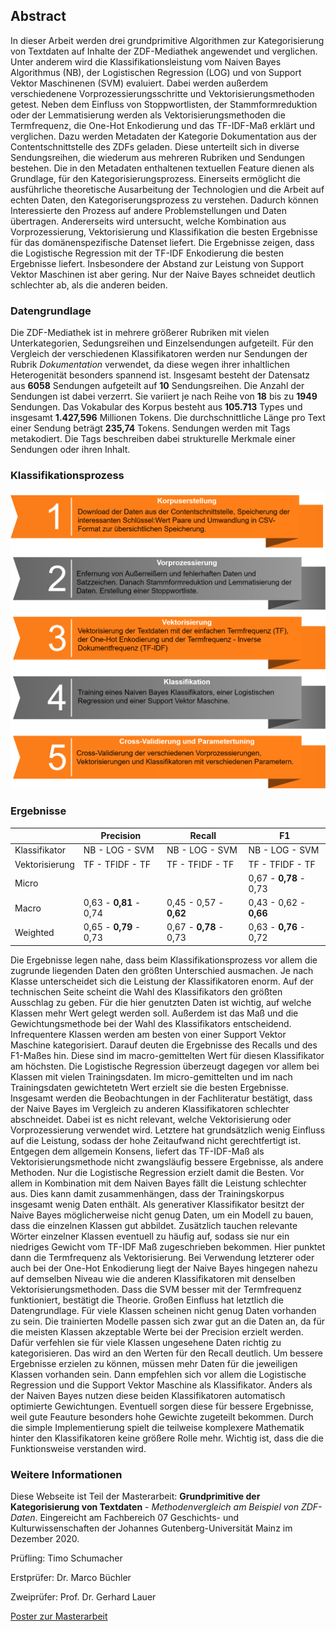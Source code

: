## Abstract

In dieser Arbeit werden drei grundprimitive Algorithmen zur Kategorisierung von Textdaten auf Inhalte der ZDF-Mediathek angewendet und verglichen. Unter anderem wird die Klassifikationsleistung vom Naiven Bayes Algorithmus (NB), der Logistischen Regression (LOG) und von Support Vektor Maschinenen (SVM) evaluiert. Dabei werden außerdem verschiedenene Vorprozessierungsschritte und Vektorisierungsmethoden getest. Neben dem Einfluss von Stoppwortlisten, der Stammformreduktion oder der Lemmatisierung werden als Vektorisierungsmethoden die Termfrequenz, die One-Hot Enkodierung und das TF-IDF-Maß erklärt und verglichen. Dazu werden Metadaten der Kategorie Dokumentation aus der Contentschnittstelle des ZDFs geladen. Diese unterteilt sich in diverse Sendungsreihen, die wiederum aus mehreren Rubriken und Sendungen bestehen. Die in den Metadaten enthaltenen textuellen Feature dienen als Grundlage, für den Kategorisierungsprozess.
Einerseits ermöglicht die ausführliche theoretische Ausarbeitung der Technologien und die Arbeit auf echten Daten, den Kategoriserungsprozess zu verstehen. Dadurch können Interessierte den Prozess auf andere Problemstellungen und Daten übertragen. Andererseits wird untersucht, welche Kombination aus Vorprozessierung, Vektorisierung und Klassifikation die besten Ergebnisse für das domänenspezifische Datenset liefert.
Die Ergebnisse zeigen, dass die Logistische Regression mit der TF-IDF Enkodierung die besten Ergebnisse liefert. Insbesondere der Abstand zur Leistung von Support Vektor Maschinen ist aber gering. Nur der Naive Bayes schneidet deutlich schlechter ab, als die anderen beiden.

### Datengrundlage

Die ZDF-Mediathek ist in mehrere größerer Rubriken mit vielen Unterkategorien, Sedungsreihen und Einzelsendungen aufgeteilt. Für den Vergleich der verschiedenen Klassifikatoren werden nur Sendungen der Rubrik _Dokumentation_ verwendet, da diese wegen ihrer inhaltlichen Heterogenität besonders spannend ist. Insgesamt besteht der Datensatz aus **6058** Sendungen aufgeteilt auf **10** Sendungsreihen. Die Anzahl der Sendungen ist dabei verzerrt. Sie variiert je nach Reihe von **18** bis zu **1949** Sendungen. Das Vokabular des Korpus besteht aus **105.713** Types und insgesamt **1.427,596** Millionen Tokens. Die durchschnittliche Länge pro Text einer Sendung beträgt **235,74** Tokens. Sendungen werden mit Tags metakodiert. Die Tags beschreiben dabei strukturelle Merkmale einer Sendungen oder ihren Inhalt.

### Klassifikationsprozess

![Diagramm](test.png "Diagram")

### Ergebnisse 

|              |Precision          |Recall            |F1               |
|--------------|-------------------|------------------|-----------------|
|Klassifikator |NB  -   LOG -   SVM|NB  -   LOG -   SVM|NB  -   LOG -   SVM|    
|Vektorisierung|TF  -   TFIDF   -   TF|TF  -   TFIDF   -   TF|TF  -   TFIDF   -   TF|    
|Micro         |                   |                  |0,67 -   **0,78**    -   0,73|    
|Macro         |0,63    -   **0,81**    -   0,74|0,45   -   0,57    -   **0,62**|0,43   -   0,62    -  **0,66**|    
|Weighted      |0,65    -   **0,79**    -   0,73|0,67   -   **0,78**    -   0,73|0,63   -   **0,76**    -   0,72|      
   
Die Ergebnisse legen nahe, dass beim Klassifikationsprozess vor allem die zugrunde liegenden Daten den größten Unterschied ausmachen. Je nach Klasse unterscheidet sich die Leistung der Klassifikatoren enorm. Auf der technischen Seite scheint die Wahl des Klassifikators den größten Ausschlag zu geben. Für die hier genutzten Daten ist wichtig, auf welche Klassen mehr Wert gelegt werden soll. Außerdem ist das Maß und die Gewichtungsmethode bei der Wahl des Klassifikators entscheidend. Infrequentere Klassen werden am besten von einer Support Vektor Maschine kategorisiert. Darauf deuten die Ergebnisse des Recalls und des F1-Maßes hin. Diese sind im macro-gemittelten Wert für diesen Klassifikator am höchsten. Die Logistische Regression überzeugt dagegen vor allem bei Klassen mit vielen Trainingsdaten. Im micro-gemittelten und im nach Trainingsdaten gewichtetetn Wert erzielt sie die besten Ergebnisse.
Insgesamt werden die Beobachtungen in der Fachliteratur bestätigt, dass der Naive Bayes im Vergleich zu anderen Klassifikatoren schlechter abschneidet. Dabei ist es nicht relevant, welche Vektorisierung oder Vorprozessierung verwendet wird. Letztere hat grundsätzlich wenig Einfluss auf die Leistung, sodass der hohe Zeitaufwand nicht gerechtfertigt ist.
Entgegen dem allgemein Konsens, liefert das TF-IDF-Maß als Vektorisierungsmethode nicht zwangsläufig bessere Ergebnisse, als andere Methoden. Nur die Logistische Regression erzielt damit die Besten. Vor allem in Kombination mit dem Naiven Bayes fällt die Leistung schlechter aus. Dies kann damit zusammenhängen, dass der Trainingskorpus insgesamt wenig Daten enthält. Als generativer Klassifikator besitzt der Naive Bayes möglicherweise nicht genug Daten, um ein Modell zu bauen, dass die einzelnen Klassen gut abbildet. Zusätzlich tauchen relevante Wörter einzelner Klassen eventuell zu häufig auf, sodass sie nur ein niedriges Gewicht vom TF-IDF Maß zugeschrieben bekommen. Hier punktet dann die Termfrequenz als Vektorisierung. Bei Verwendung letzterer oder auch bei der One-Hot Enkodierung liegt der Naive Bayes hingegen nahezu auf demselben Niveau wie die anderen Klassifikatoren mit denselben Vektorisierungsmethoden. Dass die SVM besser mit der Termfrequenz funktioniert, bestätigt die Theorie.
Großen Einfluss hat letztlich die Datengrundlage. Für viele Klassen scheinen nicht genug Daten vorhanden zu sein. Die trainierten Modelle passen sich zwar gut an die Daten an, da für die meisten Klassen akzeptable Werte bei der Precision erzielt werden. Dafür verfehlen sie für viele Klassen ungesehene Daten richtig zu kategorisieren. Das wird an den Werten für den Recall deutlich.
Um bessere Ergebnisse erzielen zu können, müssen mehr Daten für die jeweiligen Klassen vorhanden sein. Dann empfehlen sich vor allem die Logistische Regression und die Support Vektor Maschine als Klassifikator. Anders als der Naiven Bayes nutzen diese beiden Klassifikatoren automatisch optimierte Gewichtungen. Eventuell sorgen diese für bessere Ergebnisse, weil gute Feauture besonders hohe Gewichte zugeteilt bekommen. Durch die simple Implementierung spielt die teilweise komplexere Mathematik hinter den Klassifikatoren keine größere Rolle mehr. Wichtig ist, dass die die Funktionsweise verstanden wird.

### Weitere Informationen

Diese Webseite ist Teil der Masterarbeit: **Grundprimitive der Kategorisierung von Textdaten** - _Methodenvergleich am Beispiel von ZDF-Daten_. Eingereicht am Fachbereich 07 Geschichts- und Kulturwissenschaften der Johannes Gutenberg-Universität Mainz im Dezember 2020.

Prüfling: Timo Schumacher

Erstprüfer: Dr. Marco Büchler

Zweiprüfer: Prof. Dr. Gerhard Lauer

[Poster zur Masterarbeit](poster.pdf "Poster")
